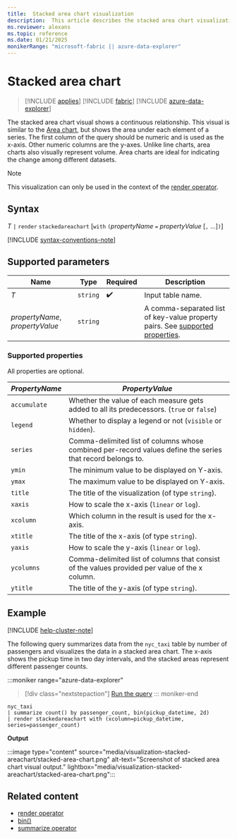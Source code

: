 ```yaml
---
title:  Stacked area chart visualization
description:  This article describes the stacked area chart visualization.
ms.reviewer: alexans
ms.topic: reference
ms.date: 01/21/2025
monikerRange: "microsoft-fabric || azure-data-explorer"
---
```

# Stacked area chart

> [!INCLUDE [applies](../includes/applies-to-version/applies.md)] [!INCLUDE [fabric](../includes/applies-to-version/fabric.md)] [!INCLUDE [azure-data-explorer](../includes/applies-to-version/azure-data-explorer.md)]

The stacked area chart visual shows a continuous relationship. This visual is similar to the [Area chart](visualization-areachart.md), but shows the area under each element of a series. The first column of the query should be numeric and is used as the x-axis. Other numeric columns are the y-axes. Unlike line charts, area charts also visually represent volume. Area charts are ideal for indicating the change among different datasets.

> [!NOTE]
> This visualization can only be used in the context of the [render operator](render-operator.md).

## Syntax

*T* `|` `render` `stackedareachart` [`with` `(`*propertyName* `=` *propertyValue* [`,` ...]`)`]

[!INCLUDE [syntax-conventions-note](../includes/syntax-conventions-note.md)]

## Supported parameters

| Name | Type | Required | Description |
|--|--|--|--|
| *T* | `string` | :heavy_check_mark: | Input table name. |
| *propertyName*, *propertyValue* | `string` |  | A comma-separated list of key-value property pairs. See [supported properties](#supported-properties). |

### Supported properties

All properties are optional.

| *PropertyName* | *PropertyValue* |
|--|--|
| `accumulate` | Whether the value of each measure gets added to all its predecessors. (`true` or `false`) |
| `legend` | Whether to display a legend or not (`visible` or `hidden`). |
| `series` | Comma-delimited list of columns whose combined per-record values define the series that record belongs to. |
| `ymin` | The minimum value to be displayed on Y-axis. |
| `ymax` | The maximum value to be displayed on Y-axis. |
| `title` | The title of the visualization (of type `string`). |
| `xaxis` | How to scale the x-axis (`linear` or `log`). |
| `xcolumn` | Which column in the result is used for the x-axis. |
| `xtitle` | The title of the x-axis (of type `string`). |
| `yaxis` | How to scale the y-axis (`linear` or `log`). |
| `ycolumns` | Comma-delimited list of columns that consist of the values provided per value of the x column. |
| `ytitle` | The title of the y-axis (of type `string`). |

## Example

[!INCLUDE [help-cluster-note](../includes/help-cluster-note.md)]

The following query summarizes data from the `nyc_taxi` table by number of passengers and visualizes the data in a stacked area chart. The x-axis shows the pickup time in two day intervals, and the stacked areas represent different passenger counts.

:::moniker range="azure-data-explorer"
> [!div class="nextstepaction"]
> <a href="https://dataexplorer.azure.com/clusters/help/databases/Samples?query=H4sIAAAAAAAAA2WNMQ7CMAwAd17hMZE6sfctketY1CpxI9sRLeLxIEZYT7o7PakEHnJ5gY/W0OTJQPvQSBmWEzq6s97YyhdOsIimLrSNXioGhzSe4FrzJ2CslQ08kDauaIy0ogU8JFZIB+330XT+k51N2OefU34D4n9FXJoAAAA=" target="_blank">Run the query</a>
::: moniker-end

```kusto
nyc_taxi
| summarize count() by passenger_count, bin(pickup_datetime, 2d)
| render stackedareachart with (xcolumn=pickup_datetime, series=passenger_count)
```

**Output**

:::image type="content" source="media/visualization-stacked-areachart/stacked-area-chart.png" alt-text="Screenshot of stacked area chart visual output." lightbox="media/visualization-stacked-areachart/stacked-area-chart.png":::

## Related content

* [render operator](render-operator.md)
* [bin()](bin-function.md)
* [summarize operator](summarize-operator.md)